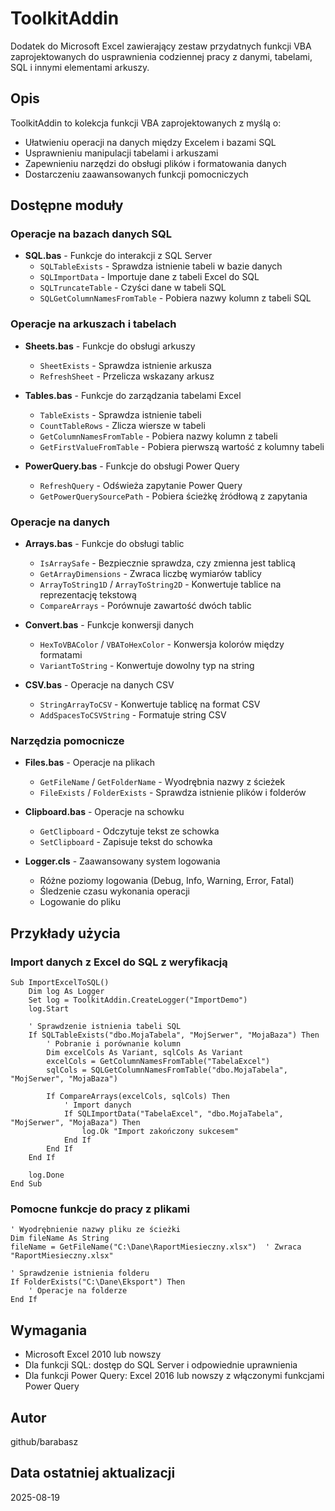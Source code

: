 # ToolkitAddin

Dodatek do Microsoft Excel zawierający zestaw przydatnych funkcji VBA zaprojektowanych do usprawnienia codziennej pracy z danymi, tabelami, SQL i innymi elementami arkuszy.

## Opis

ToolkitAddin to kolekcja funkcji VBA zaprojektowanych z myślą o:
- Ułatwieniu operacji na danych między Excelem i bazami SQL
- Usprawnieniu manipulacji tabelami i arkuszami
- Zapewnieniu narzędzi do obsługi plików i formatowania danych
- Dostarczeniu zaawansowanych funkcji pomocniczych

## Dostępne moduły

### Operacje na bazach danych SQL
- **SQL.bas** - Funkcje do interakcji z SQL Server
  - `SQLTableExists` - Sprawdza istnienie tabeli w bazie danych
  - `SQLImportData` - Importuje dane z tabeli Excel do SQL
  - `SQLTruncateTable` - Czyści dane w tabeli SQL
  - `SQLGetColumnNamesFromTable` - Pobiera nazwy kolumn z tabeli SQL

### Operacje na arkuszach i tabelach
- **Sheets.bas** - Funkcje do obsługi arkuszy
  - `SheetExists` - Sprawdza istnienie arkusza
  - `RefreshSheet` - Przelicza wskazany arkusz
  
- **Tables.bas** - Funkcje do zarządzania tabelami Excel
  - `TableExists` - Sprawdza istnienie tabeli
  - `CountTableRows` - Zlicza wiersze w tabeli
  - `GetColumnNamesFromTable` - Pobiera nazwy kolumn z tabeli
  - `GetFirstValueFromTable` - Pobiera pierwszą wartość z kolumny tabeli

- **PowerQuery.bas** - Funkcje do obsługi Power Query
  - `RefreshQuery` - Odświeża zapytanie Power Query
  - `GetPowerQuerySourcePath` - Pobiera ścieżkę źródłową z zapytania

### Operacje na danych
- **Arrays.bas** - Funkcje do obsługi tablic
  - `IsArraySafe` - Bezpiecznie sprawdza, czy zmienna jest tablicą
  - `GetArrayDimensions` - Zwraca liczbę wymiarów tablicy
  - `ArrayToString1D` / `ArrayToString2D` - Konwertuje tablice na reprezentację tekstową
  - `CompareArrays` - Porównuje zawartość dwóch tablic

- **Convert.bas** - Funkcje konwersji danych
  - `HexToVBAColor` / `VBAToHexColor` - Konwersja kolorów między formatami
  - `VariantToString` - Konwertuje dowolny typ na string

- **CSV.bas** - Operacje na danych CSV
  - `StringArrayToCSV` - Konwertuje tablicę na format CSV
  - `AddSpacesToCSVString` - Formatuje string CSV

### Narzędzia pomocnicze
- **Files.bas** - Operacje na plikach
  - `GetFileName` / `GetFolderName` - Wyodrębnia nazwy z ścieżek
  - `FileExists` / `FolderExists` - Sprawdza istnienie plików i folderów

- **Clipboard.bas** - Operacje na schowku
  - `GetClipboard` - Odczytuje tekst ze schowka
  - `SetClipboard` - Zapisuje tekst do schowka

- **Logger.cls** - Zaawansowany system logowania
  - Różne poziomy logowania (Debug, Info, Warning, Error, Fatal)
  - Śledzenie czasu wykonania operacji
  - Logowanie do pliku

## Przykłady użycia

### Import danych z Excel do SQL z weryfikacją
```vba
Sub ImportExcelToSQL()
    Dim log As Logger
    Set log = ToolkitAddin.CreateLogger("ImportDemo")
    log.Start
    
    ' Sprawdzenie istnienia tabeli SQL
    If SQLTableExists("dbo.MojaTabela", "MojSerwer", "MojaBaza") Then
        ' Pobranie i porównanie kolumn
        Dim excelCols As Variant, sqlCols As Variant
        excelCols = GetColumnNamesFromTable("TabelaExcel")
        sqlCols = SQLGetColumnNamesFromTable("dbo.MojaTabela", "MojSerwer", "MojaBaza")
        
        If CompareArrays(excelCols, sqlCols) Then
            ' Import danych
            If SQLImportData("TabelaExcel", "dbo.MojaTabela", "MojSerwer", "MojaBaza") Then
                log.Ok "Import zakończony sukcesem"
            End If
        End If
    End If
    
    log.Done
End Sub
```

### Pomocne funkcje do pracy z plikami
```vba
' Wyodrębnienie nazwy pliku ze ścieżki
Dim fileName As String
fileName = GetFileName("C:\Dane\RaportMiesieczny.xlsx")  ' Zwraca "RaportMiesieczny.xlsx"

' Sprawdzenie istnienia folderu
If FolderExists("C:\Dane\Eksport") Then
    ' Operacje na folderze
End If
```

## Wymagania
- Microsoft Excel 2010 lub nowszy
- Dla funkcji SQL: dostęp do SQL Server i odpowiednie uprawnienia
- Dla funkcji Power Query: Excel 2016 lub nowszy z włączonymi funkcjami Power Query

## Autor
github/barabasz

## Data ostatniej aktualizacji
2025-08-19
